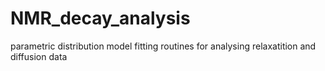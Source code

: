 # NMR_decay_analysis
parametric distribution model fitting routines for analysing relaxatition and diffusion data
